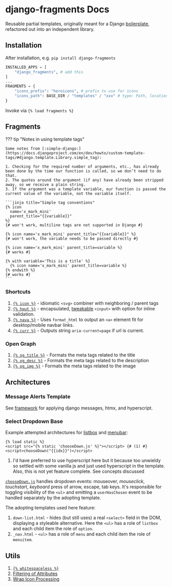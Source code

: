 # django-fragments Docs

Reusable partial templates, originally meant for a Django [boilerplate](https://start-django.fly.dev), refactored out into an independent library.

## Installation

After installation, e.g. `pip install django-fragments`

```py
INSTALLED_APPS = [
    "django_fragments", # add this
]
...
FRAGMENTS = {
    "icons_prefix": "heroicons", # prefix to use for icons
    "icons_path": BASE_DIR / "templates" / "xxx" # type: Path, location where svg icons will be stored
}
```

Invoke via `{% load fragments %}`

## Fragments

??? tip "Notes in using template tags"

    Some notes from [:simple-django:](https://docs.djangoproject.com/en/dev/howto/custom-template-tags/#django.template.Library.simple_tag):

    1. Checking for the required number of arguments, etc., has already been done by the time our function is called, so we don’t need to do that.
    2. The quotes around the argument (if any) have already been stripped away, so we receive a plain string.
    3. If the argument was a template variable, our function is passed the current value of the variable, not the variable itself.

    ```jinja title="Simple tag conventions"
    {% icon
      name='x_mark_mini'
      parent_title="{{variable}}"
    %}
    {# won't work, multiline tags are not supported in Django #}

    {% icon name='x_mark_mini' parent_title="{{variable}}" %}
    {# won't work, the variable needs to be passed directly #}

    {% icon name='x_mark_mini' parent_title=variable %}
    {# works #}

    {% with variable='This is a title' %}
      {% icon name='x_mark_mini' parent_title=variable %}
    {% endwith %}
    {# works #}
    ```

### Shortcuts

1. [`{% icon %}`](./fragments/icon.md) - idiomatic `<svg>` combiner with neighboring / parent tags
2. [`{% hput %}`](./fragments/hput.md) - encapsulated, [tweakable](https://github.com/jazzband/django-widget-tweaks) `<input>` with option for inline validation.
3. [`{% nava %}`](./fragments/nava.md#nava) - Uses `format_html` to output an `<a>` element fit for desktop/mobile navbar links.
4. [`{% curr %}`](./fragments/nava.md#curr) - Outputs string `aria-current=page` if url is current.

### Open Graph

1. [`{% og_title %}`](./fragments/og.md#og_title) - Formats the meta tags related to the title
2. [`{% og_desc %}`](./fragments/og.md#og_desc) - Formats the meta tags related to the description
3. [`{% og_img %}`](./fragments/og.md#og_img) - Formats the meta tags related to the image

## Architectures

### Message Alerts Template

See [framework](./architectures/msg.md) for applying django messages, htmx, and hyperscript.

### Select Dropdown Base

Example attempted architectures for [listbox](https://www.w3.org/WAI/ARIA/apg/patterns/listbox/) and [menubar](https://www.w3.org/WAI/ARIA/apg/patterns/menubar/):

```jinja title="{{idx}} needs button, ul, child li options"
{% load static %}
<script src="{% static 'chooseDown.js' %}"></script> {# (1) #}
<script>chooseDown("{{idx}}")</script>
```

1. I'd have preferred to use hyperscript here but it because too unwieldy so settled with some vanilla js and just used hyperscript in the template. Also, this is not yet feature complete. See concepts discussed

[`chooseDown.js`](./dropdown.md) handles dropdown events: mouseover, _mouseclick_, _touchstart_, _keyboard_ press of arrow, escape, tab keys. It's responsible for toggling visibility of the `<ul>` and emitting a `userHasChosen` event to be handled separately by the adopting template.

The adopting templates used here feature:

1. `down-list.html` - hides (but still uses) a real `<select>` field in the DOM, displaying a styleable alternative. Here the `<ul>` has a role of `listbox` and each child item the role of `option`.
2. `_nav.html` - `<ul>` has a role of `menu` and each child item the role of `menuitem`.

## Utils

1. [`{% whitespaceless %}`](./utils.md#whitespaceless)
2. [Filtering of Attributes](./utils.md#filter-attributes)
3. [Wrap Icon Processing](./utils.md#wrap-icon)
